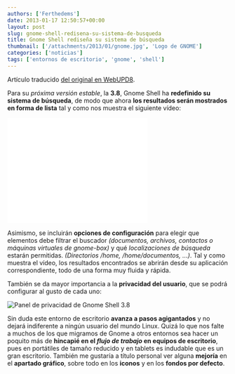 ```yaml
---
authors: ['Ferthedems']
date: 2013-01-17 12:50:57+00:00
layout: post
slug: gnome-shell-redisena-su-sistema-de-busqueda
title: Gnome Shell rediseña su sistema de búsqueda
thumbnail: ['/attachments/2013/01/gnome.jpg', 'Logo de GNOME']
categories: ['noticias']
tags: ['entornos de escritorio', 'gnome', 'shell']
---
```


Artículo traducido [del original en WebUPD8](http://www.webupd8.org/2013/01/gnome-shell-38-redesigned-search.html).

Para su _próxima versión estable_, la **3.8**, Gnome Shell ha **redefinido su sistema de búsqueda**, de modo que ahora **los resultados serán mostrados en forma de lista** tal y como nos muestra el siguiente vídeo:

<div class="video-container">
<iframe width="320" height="240" src="//www.youtube-nocookie.com/embed/3qVJLOK_zao" frameborder="0" allowfullscreen></iframe>
</div>

Asimismo, se incluirán **opciones de configuración** para elegir que elementos debe filtrar el buscador _(documentos, archivos, contactos o máquinas virtuales de gnome-box)_ y qué _localizaciones de búsqueda_ estarán permitidas. _(Directorios /home, /home/documentos, ...)_. Tal y como muestra el vídeo, los resultados encontrados se abrirán desde su aplicación correspondiente, todo de una forma muy fluida y rápida.

También se da mayor importancia a la **privacidad del usuario**, que se podrá configurar al gusto de cada uno:

<img alt="Panel de privacidad de Gnome Shell 3.8" src="/img/placeholder.gif" data-original="/attachments/2013/01/gnome-3.8-privacy.png" class="img-responsive img-rounded lazy" style="margin: 0 auto; display: block">

Sin duda este entorno de escritorio **avanza a pasos agigantados** y no dejará indiferente a ningún usuario del mundo Linux. Quizá lo que nos falte a muchos de los que migramos de Gnome a otros entornos sea hacer un poquito más de **hincapié en el _flujo de trabajo_ en equipos de escritorio**, pues en portátiles de tamaño reducido y en tablets es indudable que es un gran escritorio. También me gustaría a título personal ver alguna **mejoría** en el **apartado gráfico**, sobre todo en los **iconos** y en los **fondos por defecto**.
